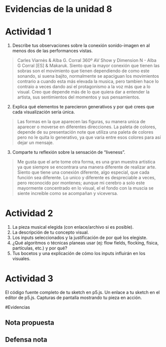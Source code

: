 # Evidencias de la unidad 8

# Actividad 1
1. Describe tus observaciones sobre la conexión sonido-imagen en al menos dos de las performances vistas.
> Carles Viarnès & Alba G. Corral 360º AV Show y Dimension N - Alba G Corral [ES] & Makaruk. Siento que la mayor conexión que tienen las sobras son el movimiento que tienen dependiendo de como este sonando, si suena bajito, normalmente se apaciguan los movimientos contrario a cuando esta más elevada la musica, pero tambien hace lo contraio a veces dando así el protagonismo a la voz más que a lo visual. Creo que depende más de lo que quiera dar a entender la artista, sus sentimientos del momentos y sus pensamientos.
2. Explica qué elementos te parecieron generativos y por qué crees que cada visualización sería única.
> Las formas en la que aparecen las figuras, su manera unica de aparecer o moverse en diferentes direcciones. La paleta de colores, depende de su presentación note que utiliza una paleta de colores pero no le quita lo generativo, ya que varia entre esos colores para así dejar un mensaje. 
3. Comparte tu reflexión sobre la sensación de “liveness”.
> Me gusta que el arte tome otra forma, es una gran muestra artistica ya que siempre se encontrara una manera diferente de realizar arte. Siento que tiene una conexión diferente, algo especial, que cada función sea diferente. Lo unico y diferente es despreciable a veces, pero reconocido por montenes; aunque mi cerebro a solo este mayormente concentrado en lo visual, el el fondo con la muscia se siente increible como se acompañan y viceversa.


# Actividad 2
1. La pieza musical elegida (con enlace/archivo si es posible).
2. La descripción de tu concepto visual.
3. Los inputs seleccionados y la justificación de por qué los elegiste.
4. ¿Qué algoritmos o técnicas planeas usar (ej: flow fields, flocking, física, partículas, etc.) y por qué?
5. Tus bocetos y una explicación de cómo los inputs influirán en los visuales.


# Actividad 3
El código fuente completo de tu sketch en p5.js.
Un enlace a tu sketch en el editor de p5.js.
Capturas de pantalla mostrando tu pieza en acción.


#Evidencias
## Nota propuesta


## Defensa nota


